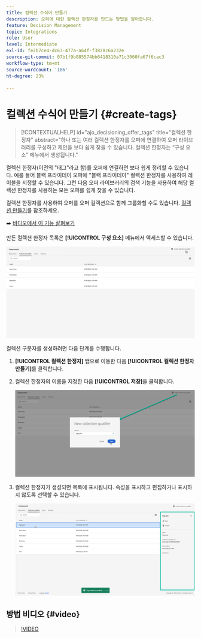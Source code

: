 ```yaml
---
title: 컬렉션 수식어 만들기
description: 오퍼에 대한 컬렉션 한정자를 만드는 방법을 알아봅니다.
feature: Decision Management
topic: Integrations
role: User
level: Intermediate
exl-id: fe2b7ce4-dc63-477a-a64f-f3828c6a232e
source-git-commit: 07b1f9b885574bb6418310a71c3060fa67f6cac3
workflow-type: tm+mt
source-wordcount: '186'
ht-degree: 23%

---
```


# 컬렉션 수식어 만들기 {#create-tags}

>[!CONTEXTUALHELP]
>id="ajo_decisioning_offer_tags"
>title="컬렉션 한정자"
>abstract="하나 또는 여러 컬렉션 한정자를 오퍼에 연결하여 오퍼 라이브러리를 구성하고 제안을 보다 쉽게 찾을 수 있습니다. 컬렉션 한정자는 “구성 요소” 메뉴에서 생성됩니다."

컬렉션 한정자(이전의 &quot;태그&quot;라고 함)를 오퍼에 연결하면 보다 쉽게 정리할 수 있습니다. 예를 들어 블랙 프라이데이 오퍼에 &quot;블랙 프라이데이&quot; 컬렉션 한정자를 사용하여 레이블을 지정할 수 있습니다. 그런 다음 오퍼 라이브러리의 검색 기능을 사용하여 해당 컬렉션 한정자를 사용하는 모든 오퍼를 쉽게 찾을 수 있습니다.

컬렉션 한정자를 사용하여 오퍼를 오퍼 컬렉션으로 함께 그룹화할 수도 있습니다. [컬렉션 만들기](../offer-library/creating-collections.md)를 참조하세요.

➡️ [비디오에서 이 기능 살펴보기](#video)

만든 컬렉션 한정자 목록은 **[!UICONTROL 구성 요소]** 메뉴에서 액세스할 수 있습니다.

![](../assets/tags_list.png)

컬렉션 구분자를 생성하려면 다음 단계를 수행합니다.

1. **[!UICONTROL 컬렉션 한정자]** 탭으로 이동한 다음 **[!UICONTROL 컬렉션 한정자 만들기]**&#x200B;를 클릭합니다.

1. 컬렉션 한정자의 이름을 지정한 다음 **[!UICONTROL 저장]**&#x200B;을 클릭합니다.

   ![](../assets/tags_create.png)

1. 컬렉션 한정자가 생성되면 목록에 표시됩니다. 속성을 표시하고 편집하거나 표시하지 않도록 선택할 수 있습니다.

   ![](../assets/tags_created.png)

## 방법 비디오 {#video}

>[!VIDEO](https://video.tv.adobe.com/v/341374?quality=12&captions=kor)
